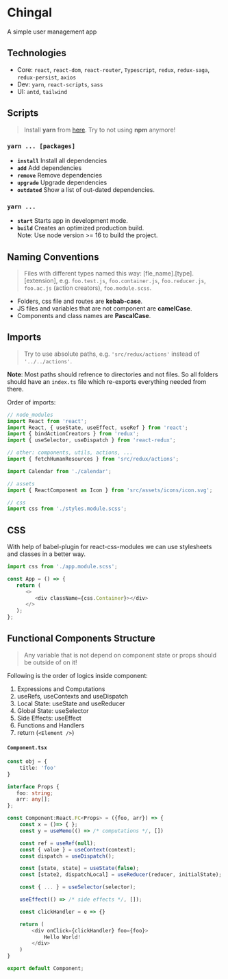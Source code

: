 # Chingal

A simple user management app

## Technologies

-  Core: `react`, `react-dom`, `react-router`, `Typescript`, `redux`, `redux-saga`, `redux-persist`, `axios`
-  Dev: `yarn`, `react-scripts`, `sass`
-  UI: `antd`, `tailwind`

## Scripts

> Install **yarn** from [here](https://classic.yarnpkg.com/en/docs/install/#windows-stable). Try to not using **npm** anymore!

### `yarn ... [packages]`

-  **`install`** Install all dependencies
-  **`add`** Add dependencies
-  **`remove`** Remove dependencies
-  **`upgrade`** Upgrade dependencies
-  **`outdated`** Show a list of out-dated dependencies.

### `yarn ...`

-  **`start`** Starts app in development mode.
-  **`build`** Creates an optimized production build.
   <br />Note: Use node version >= 16 to build the project.

## Naming Conventions

> Files with different types named this way: [fle_name].[type].[extension], e.g. `foo.test.js`, `foo.container.js`, `foo.reducer.js`, `foo.ac.js` (action creators), `foo.module.scss`.

-  Folders, css file and routes are **kebab-case**.
-  JS files and variables that are not component are **camelCase**.
-  Components and class names are **PascalCase**.

## Imports

> Try to use absolute paths, e.g. `'src/redux/actions'` instead of `'../../actions'`.

**Note**: Most paths should refrence to directories and not files. So all folders should have an `index.ts` file which re-exports everything needed from there.

Order of imports:

```js
// node_modules
import React from 'react';
import React, { useState, useEffect, useRef } from 'react';
import { bindActionCreators } from 'redux';
import { useSelector, useDispatch } from 'react-redux';

// other: components, utils, actions, ...
import { fetchHumanResources } from 'src/redux/actions';

import Calendar from './calendar';

// assets
import { ReactComponent as Icon } from 'src/assets/icons/icon.svg';

// css
import css from './styles.module.scss';
```

## CSS

With help of babel-plugin for react-css-modules we can use stylesheets and classes in a better way.

```js
import css from './app.module.scss';

const App = () => {
   return (
      <>
         <div className={css.Container}></div>
      </>
   );
};
```

## Functional Components Structure

> Any variable that is not depend on component state or props should be outside of on it!

Following is the order of logics inside component:

1. Expressions and Computations
2. useRefs, useContexts and useDispatch
3. Local State: useState and useReducer
4. Global State: useSelector
5. Side Effects: useEffect
6. Functions and Handlers
7. return (`<Element />`)

#### `Component.tsx`

```ts
const obj = {
    title: 'foo'
}

interface Props {
   foo: string;
   arr: any[];
};

const Component:React.FC<Props> = ({foo, arr}) => {
    const x = ()=> { };
    const y = useMemo(() => /* computations */, [])

    const ref = useRef(null);
    const { value } = useContext(context);
    const dispatch = useDispatch();

    const [state, state] = useState(false);
    const [state2, dispatchLocal] = useReducer(reducer, initialState);

    const { ... } = useSelector(selector);

    useEffect(() => /* side effects */, []);

    const clickHandler = e => {}

    return (
        <div onClick={clickHandler} foo={foo}>
            Hello World!
        </div>
    )
}

export default Component;
```
